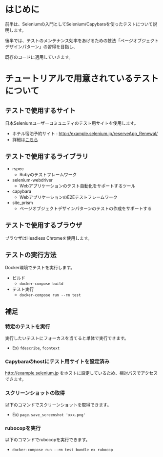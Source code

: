 # はじめに

前半は、Seleniumの入門としてSelenium/Capybaraを使ったテストについて説明します。

後半では、テストのメンテナンス効率をあげるための技法「ページオブジェクトデザインパターン」の習得を目指し、

既存のコードに適用していきます。

# チュートリアルで用意されているテストについて

## テストで使用するサイト

日本Seleniumユーザーコミュニティのテスト用サイトを使用します。

- ホテル宿泊予約サイト : http://example.selenium.jp/reserveApp_Renewal/
- 詳細は[こちら](https://sites.google.com/site/seleniumjp/test-site)

## テストで使用するライブラリ

- rspec
  - Rubyのテストフレームワーク
- selenium-webdriver
  - Webアプリケーションのテスト自動化をサポートするツール
- capybara
  - WebアプリケーションのE2Eテストフレームワーク
- site_prism
  - ページオブジェクトデザインパターンのテストの作成をサポートする

## テストで使用するブラウザ

ブラウザはHeadless Chromeを使用します。

## テストの実行方法

Docker環境でテストを実行します。

- ビルド
  - `docker-compose build`
- テスト実行
  - `docker-compose run --rm test`

## 補足

### 特定のテストを実行

実行したいテストにフォーカスを当てると単体で実行できます。
- Ex) `fdescribe`, `fcontext`

### Capybaraのhostにテスト用サイトを設定済み

http://example.selenium.jp をホストに設定しているため、相対パスでアクセスできます。

### スクリーンショットの取得

以下のコマンドでスクリーンショットを取得できます。
- Ex) `page.save_screenshot 'xxx.png'`

### rubocopを実行

以下のコマンドでrubocopを実行できます。
- `docker-compose run --rm test bundle ex rubocop`
